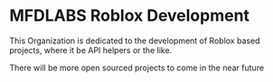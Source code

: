 # MFDLABS Roblox Development
This Organization is dedicated to the development of Roblox based projects, where it be API helpers or the like.

There will be more open sourced projects to come in the near future
